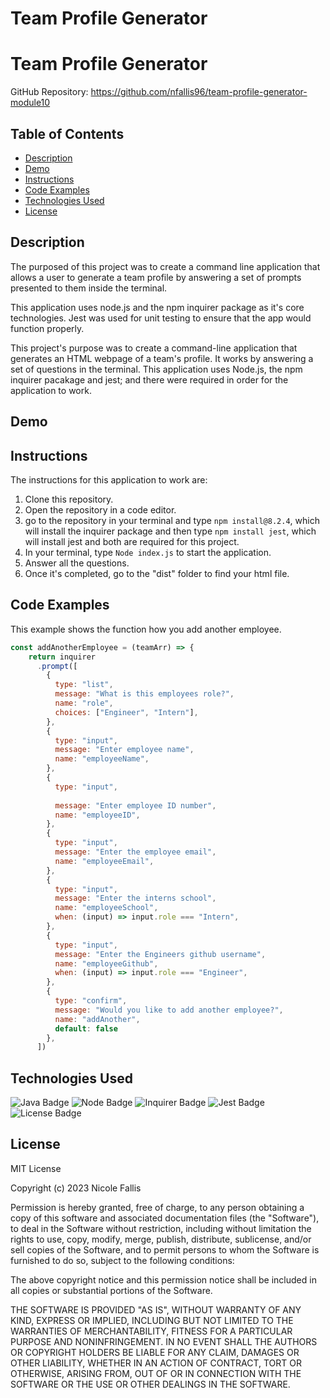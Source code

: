# Team Profile Generator



# Team Profile Generator


GitHub Repository: https://github.com/nfallis96/team-profile-generator-module10


## Table of Contents
* [Description](#description)
* [Demo](#demo)
* [Instructions](#instructions)
* [Code Examples](#code-examples)
* [Technologies Used](#technologies-used)
* [License](#license)


## Description

The purposed of this project was to create a command line application that allows a user to generate a team profile by answering a set of prompts presented to them inside the terminal.

This application uses node.js and the npm inquirer package as it's core technologies. Jest was used for unit testing to ensure that the app would function properly.

This project's purpose was to create a command-line application that generates an HTML webpage of a team's profile. It works by answering a set of questions in the terminal. This application uses Node.js, the npm inquirer pacakage and jest; and there were required in order for the application to work.


## Demo




## Instructions

The instructions for this application to work are:
1. Clone this repository.
2. Open the repository in a code editor.  
3. go to the repository in your terminal and type ```npm install@8.2.4```, which will install the inquirer package and then type ```npm install jest```, which will install jest and both are required for this project.
4. In your terminal, type ```Node index.js``` to start the application.
5. Answer all the questions.
6. Once it's completed, go to the "dist" folder to find your html file.


## Code Examples

This example shows the function how you add another employee. 

```js
const addAnotherEmployee = (teamArr) => {
    return inquirer
      .prompt([
        {
          type: "list",
          message: "What is this employees role?",
          name: "role",
          choices: ["Engineer", "Intern"],
        },
        {
          type: "input",
          message: "Enter employee name",
          name: "employeeName",
        },
        {
          type: "input",
  
          message: "Enter employee ID number",
          name: "employeeID",
        },
        {
          type: "input",
          message: "Enter the employee email",
          name: "employeeEmail",
        },
        {
          type: "input",
          message: "Enter the interns school",
          name: "employeeSchool",
          when: (input) => input.role === "Intern",
        },
        {
          type: "input",
          message: "Enter the Engineers github username",
          name: "employeeGithub",
          when: (input) => input.role === "Engineer",
        },
        {
          type: "confirm",
          message: "Would you like to add another employee?",
          name: "addAnother",
          default: false
        },
      ])
```


## Technologies Used

![Java Badge](https://img.shields.io/badge/Language-JavaScript-blue)
![Node Badge](https://img.shields.io/badge/Environment-Node.js-yellow)
![Inquirer Badge](https://img.shields.io/badge/NPM-Inquirer-orange)
![Jest Badge](https://img.shields.io/badge/Test-Jest-green)
![License Badge](https://img.shields.io/badge/License-MIT-gray)


## License

MIT License

Copyright (c) 2023 Nicole Fallis 

Permission is hereby granted, free of charge, to any person obtaining a copy of this software and associated documentation files (the "Software"), to deal in the Software without restriction, including without limitation the rights to use, copy, modify, merge, publish, distribute, sublicense, and/or sell copies of the Software, and to permit persons to whom the Software is furnished to do so, subject to the following conditions:

The above copyright notice and this permission notice shall be included in all copies or substantial portions of the Software.

THE SOFTWARE IS PROVIDED "AS IS", WITHOUT WARRANTY OF ANY KIND, EXPRESS OR IMPLIED, INCLUDING BUT NOT LIMITED TO THE WARRANTIES OF MERCHANTABILITY, FITNESS FOR A PARTICULAR PURPOSE AND NONINFRINGEMENT. IN NO EVENT SHALL THE AUTHORS OR COPYRIGHT HOLDERS BE LIABLE FOR ANY CLAIM, DAMAGES OR OTHER LIABILITY, WHETHER IN AN ACTION OF CONTRACT, TORT OR OTHERWISE, ARISING FROM, OUT OF OR IN CONNECTION WITH THE SOFTWARE OR THE USE OR OTHER DEALINGS IN THE SOFTWARE.

